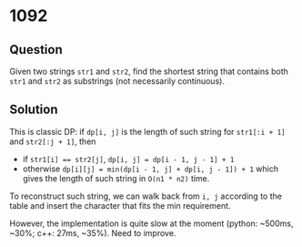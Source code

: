 # 1092

## Question

Given two strings `str1` and `str2`, find the shortest string that contains both `str1` and `str2` as substrings (not necessarily continuous).

## Solution

This is classic DP: if `dp[i, j]` is the length of such string for `str1[:i + 1]` and `str2[:j + 1]`, then
* if `str1[i] == str2[j]`, `dp[i, j] = dp[i - 1, j - 1] + 1`
* otherwise `dp[i][j] = min(dp[i - 1, j] + dp[i, j - 1]) + 1`
which gives the length of such string in `O(n1 * n2)` time.

To reconstruct such string, we can walk back from `i, j` according to the table and insert the character that fits the min requirement.

However, the implementation is quite slow at the moment (python: ~500ms, ~30%; c++: 27ms, ~35%). Need to improve.
